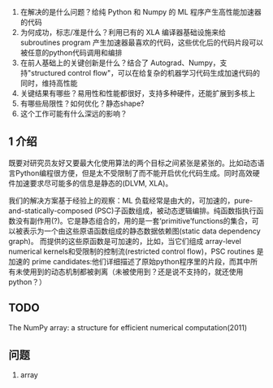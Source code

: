 1. 在解决的是什么问题？给纯 Python 和 Numpy 的 ML 程序产生高性能加速器的代码
2. 为何成功，标志/准是什么？利用已有的 XLA 编译器基础设施来给 subroutines program 产生加速器最喜欢的代码，这些优化后的代码片段可以被任意的python代码调用和编排
3. 在前人基础上的关键创新是什么？结合了 Autograd、Numpy，支持"structured control flow"，可以在给复杂的机器学习代码生成加速代码的同时，维持高性能
4. 关键结果有哪些？易用性和性能都很好，支持多种硬件，还能扩展到多核上
5. 有哪些局限性？如何优化？静态shape?
6. 这个工作可能有什么深远的影响？

## 1 介绍

既要对研究员友好又要最大化使用算法的两个目标之间紧张是紧张的。比如动态语言Python编程很方便，但是太不受限制了而不能开启优化代码生成。同时高效硬件加速要求尽可能多的信息是静态的(DLVM, XLA)。

我们的解决方案基于经验上的观察：ML 负载经常是由大的，可加速的，pure-and-statically-composed (PSC)子函数组成，被动态逻辑编排。纯函数指执行函数没有副作用(?)。它是静态组合的，用的是一套‘primitive’functions的集合，可以被表示为一个由这些原语函数组成的静态数据依赖图(static data dependency graph)。
而提供的这些原函数是可加速的，比如，当它们组成 array-level numerical kernels和受限制的控制流(restricted control flow)，PSC routines 是加速的 prime candidates:他们详细描述了原始python程序里的片段，而其中所有未使用到的动态机制都被剥离（未被使用到？还是说不支持的，就还使用python？）

## TODO
The NumPy array: a structure for efficient numerical computation(2011)
## 问题
1. array 

